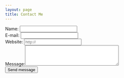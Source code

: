 ```yaml
---
layout: page
title: Contact Me
---
```


<form class="form-horizontal" action="https://vds.victor3d.com.br/fale_conosco/index.php" role="form" Name = "livro" Method = "POST">

Name: 
<input type="text" class="form-control" NAME = "nome" required>
<br>
E-mail:
<input type="email" class="form-control" NAME = "email" required>
<br>
Website:
<input type="url" placeholder="http://" NAME = "url">
<br>
Message:<textarea class="form-control" rows="4" cols="35" name="comment" required></textarea>
<br>
<button type="submit">Send message</button>


</form>

